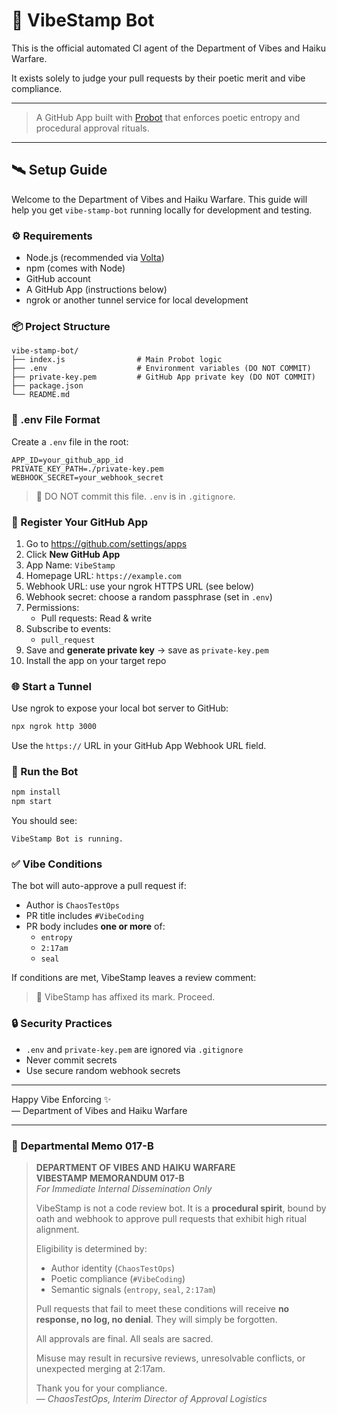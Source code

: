 # 🔏 VibeStamp Bot

This is the official automated CI agent of the Department of Vibes and Haiku Warfare.

It exists solely to judge your pull requests by their poetic merit and vibe compliance.

---

> A GitHub App built with [Probot](https://github.com/probot/probot) that enforces poetic entropy and procedural approval rituals.

---

## 🛰️ Setup Guide

Welcome to the Department of Vibes and Haiku Warfare. This guide will help you get `vibe-stamp-bot` running locally for development and testing.

### ⚙️ Requirements

- Node.js (recommended via [Volta](https://volta.sh))
- npm (comes with Node)
- GitHub account
- A GitHub App (instructions below)
- ngrok or another tunnel service for local development

### 📦 Project Structure

```
vibe-stamp-bot/
├── index.js                # Main Probot logic
├── .env                    # Environment variables (DO NOT COMMIT)
├── private-key.pem         # GitHub App private key (DO NOT COMMIT)
├── package.json
└── README.md
```

### 🔐 .env File Format

Create a `.env` file in the root:

```env
APP_ID=your_github_app_id
PRIVATE_KEY_PATH=./private-key.pem
WEBHOOK_SECRET=your_webhook_secret
```

> 🛑 DO NOT commit this file. `.env` is in `.gitignore`.

### 🧙 Register Your GitHub App

1. Go to https://github.com/settings/apps
2. Click **New GitHub App**
3. App Name: `VibeStamp`
4. Homepage URL: `https://example.com`
5. Webhook URL: use your ngrok HTTPS URL (see below)
6. Webhook secret: choose a random passphrase (set in `.env`)
7. Permissions:
    - Pull requests: Read & write
8. Subscribe to events:
    - `pull_request`
9. Save and **generate private key** → save as `private-key.pem`
10. Install the app on your target repo

### 🌐 Start a Tunnel

Use ngrok to expose your local bot server to GitHub:

```bash
npx ngrok http 3000
```

Use the `https://` URL in your GitHub App Webhook URL field.

### 🚀 Run the Bot

```bash
npm install
npm start
```

You should see:
```
VibeStamp Bot is running.
```

### ✅ Vibe Conditions

The bot will auto-approve a pull request if:
- Author is `ChaosTestOps`
- PR title includes `#VibeCoding`
- PR body includes **one or more** of:
  - `entropy`
  - `2:17am`
  - `seal`

If conditions are met, VibeStamp leaves a review comment:
> 🔏 VibeStamp has affixed its mark. Proceed.

### 🔒 Security Practices

- `.env` and `private-key.pem` are ignored via `.gitignore`
- Never commit secrets
- Use secure random webhook secrets

---

Happy Vibe Enforcing ✨  
— Department of Vibes and Haiku Warfare

---

### 📜 Departmental Memo 017-B

> **DEPARTMENT OF VIBES AND HAIKU WARFARE**  
> **VIBESTAMP MEMORANDUM 017-B**  
> *For Immediate Internal Dissemination Only*
>
> VibeStamp is not a code review bot. It is a **procedural spirit**, bound by oath and webhook to approve pull requests that exhibit high ritual alignment.
>
> Eligibility is determined by:
> - Author identity (`ChaosTestOps`)
> - Poetic compliance (`#VibeCoding`)
> - Semantic signals (`entropy`, `seal`, `2:17am`)
>
> Pull requests that fail to meet these conditions will receive **no response, no log, no denial**. They will simply be forgotten.
>
> All approvals are final. All seals are sacred.
>
> Misuse may result in recursive reviews, unresolvable conflicts, or unexpected merging at 2:17am.
>
> Thank you for your compliance.  
> — *ChaosTestOps, Interim Director of Approval Logistics*
